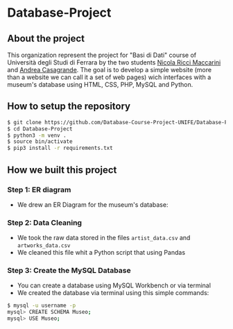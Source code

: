 # Database-Project

## About the project
This organization represent the project for "Basi di Dati" course of Università degli Studi di Ferrara by the two students [Nicola Ricci Maccarini](https://github.com/nicolariccimaccarini) and [Andrea Casagrande](https://github.com/casagra]).
The goal is to develop a simple website (more than a website we can call it a set of web pages) wich interfaces with a museum's database using HTML, CSS, PHP, MySQL and Python.

## How to setup the repository
```zsh
$ git clone https://github.com/Database-Course-Project-UNIFE/Database-Project
$ cd Database-Project
$ python3 -m venv .
$ source bin/activate
$ pip3 install -r requirements.txt
```

## How we built this project
### Step 1: ER diagram
- We drew an ER Diagram for the museum's database:

### Step 2: Data Cleaning
- We took the raw data stored in the files `artist_data.csv` and `artworks_data.csv`
- We cleaned this file whit a Python script that using Pandas 

### Step 3: Create the MySQL Database
- You can create a database using MySQL Workbench or via terminal
- We created the database via terminal using this simple commands:
```zsh
$ mysql -u username -p 
mysql> CREATE SCHEMA Museo;
mysql> USE Museo;
```

